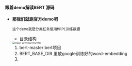 #### 跟着demo解读BERT 源码

- **那我们就跑官方demo吧**

  `这个demo就是分类任务使用MRPC训练数据`

  - 目录结构

  <img src="/Users/shinkeika/Library/Application Support/typora-user-images/image-20191202141121957.png" alt="image-20191202141121957" style="zoom:50%;" />

  1. bert-master bert项目
  2. BERT_BASE_DIR 里放google训练好的word-embedding
  3. 